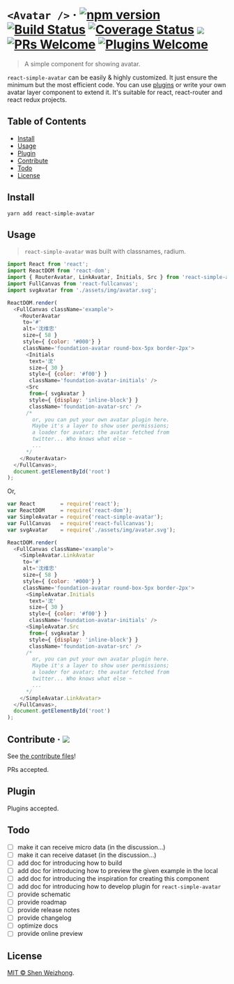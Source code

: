 # `<Avatar />` &middot;  [![npm version](https://img.shields.io/npm/v/react-simple-avatar.svg?style=flat)](https://www.npmjs.com/package/react-simple-avatar)&nbsp;[![Build Status](https://travis-ci.org/iTonyYo/react-simple-avatar.svg?branch=master)](https://travis-ci.org/iTonyYo/react-simple-avatar)&nbsp;[![Coverage Status](https://coveralls.io/repos/github/iTonyYo/react-simple-avatar/badge.svg?branch=master)](https://coveralls.io/github/iTonyYo/react-simple-avatar?branch=master)&nbsp;[![](https://img.shields.io/npm/dm/react-simple-avatar.svg)](https://www.npmjs.com/package/react-simple-avatar)&nbsp;[![PRs Welcome](https://img.shields.io/badge/PRs-welcome-brightgreen.svg)](#contribute)&nbsp;[![Plugins Welcome](https://img.shields.io/badge/Plugins-welcome-brightgreen.svg)](#plugin)

> A simple component for showing avatar.

`react-simple-avatar` can be easily & highly customized. It just ensure the minimum but the most efficient code. You can use [plugins](#plugin) or write your own avatar layer component to extend it. It's suitable for react, react-router and react redux projects.

## Table of Contents

- [Install](#install)
- [Usage](#usage)
- [Plugin](#plugin)
- [Contribute](#contribute)
- [Todo](#todo)
- [License](#license)

## Install

```shell
yarn add react-simple-avatar
```

## Usage

> `react-simple-avatar` was built with classnames, radium.

```javascript
import React from 'react';
import ReactDOM from 'react-dom';
import { RouterAvatar, LinkAvatar, Initials, Src } from 'react-simple-avatar';
import FullCanvas from 'react-fullcanvas';
import svgAvatar from './assets/img/avatar.svg';

ReactDOM.render(
  <FullCanvas className='example'>
    <RouterAvatar
     to='#'
     alt='沈维忠'
     size={ 58 }
     style={ {color: '#000'} }
     className='foundation-avatar round-box-5px border-2px'>
      <Initials
       text='沈'
       size={ 30 }
       style={ {color: '#f00'} }
       className='foundation-avatar-initials' />
      <Src
       from={ svgAvatar }
       style={ {display: 'inline-block'} }
       className='foundation-avatar-src' />
      /*
        or, you can put your own avatar plugin here.
        Maybe it's a layer to show user permissions;
        a loader for avatar; the avatar fetched from
        twitter... Who knows what else ~
        ...
      */
    </RouterAvatar>
  </FullCanvas>,
  document.getElementById('root')
);
```

Or,

```javascript
var React        = require('react');
var ReactDOM     = require('react-dom');
var SimpleAvatar = require('react-simple-avatar');
var FullCanvas   = require('react-fullcanvas');
var svgAvatar    = require('./assets/img/avatar.svg');

ReactDOM.render(
  <FullCanvas className='example'>
    <SimpleAvatar.LinkAvatar
     to='#'
     alt='沈维忠'
     size={ 58 }
     style={ {color: '#000'} }
     className='foundation-avatar round-box-5px border-2px'>
      <SimpleAvatar.Initials
       text='沈'
       size={ 30 }
       style={ {color: '#f00'} }
       className='foundation-avatar-initials' />
      <SimpleAvatar.Src
       from={ svgAvatar }
       style={ {display: 'inline-block'} }
       className='foundation-avatar-src' />
      /*
        or, you can put your own avatar plugin here.
        Maybe it's a layer to show user permissions;
        a loader for avatar; the avatar fetched from
        twitter... Who knows what else ~
        ...
      */
    </SimpleAvatar.LinkAvatar>
  </FullCanvas>,
  document.getElementById('root')
);
```

## Contribute &middot; [![](https://img.shields.io/gitter/room/react-simple-avatar/react-simple-avatar.svg)](https://gitter.im/react-simple-avatar/Lobby?utm_source=share-link&utm_medium=link&utm_campaign=share-link)

See [the contribute files](https://github.com/iTonyYo/react-simple-avatar/tree/master/.github)!

PRs accepted.

## Plugin

Plugins accepted.

## Todo

- [ ] make it can receive micro data (in the discussion...)
- [ ] make it can receive dataset (in the discussion...)
- [ ] add doc for introducing how to build
- [ ] add doc for introducing how to preview the given example in the local
- [ ] add doc for introducing the inspiration for creating this component
- [ ] add doc for introducing how to develop plugin for `react-simple-avatar`
- [ ] provide schematic
- [ ] provide roadmap
- [ ] provide release notes
- [ ] provide changelog
- [ ] optimize docs
- [ ] provide online preview

## License

[MIT © Shen Weizhong](https://github.com/iTonyYo/react-simple-avatar/blob/master/LICENSE).
